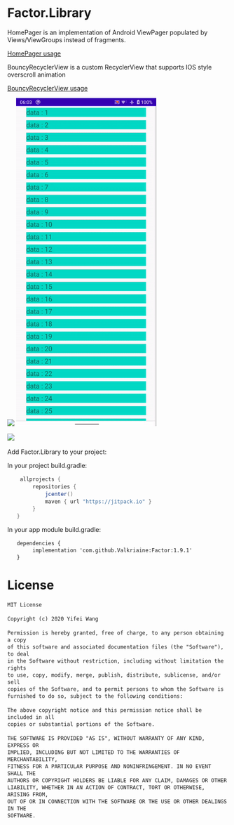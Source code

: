 # Factor.Library

HomePager is an implementation of Android ViewPager populated by Views/ViewGroups instead of fragments. 

[HomePager usage](HomePager.md)

BouncyRecyclerView is a custom RecyclerView that supports IOS style overscroll animation

[BouncyRecyclerView usage](BouncyRecyclerView.md)


<img src="./images/BouncyRecyclerViewDemo.gif"/> <img src="./images/reorder_and_swipe.gif"/>


[![](https://jitpack.io/v/Valkriaine/Factor.svg)](https://jitpack.io/#Valkriaine/Factor)

Add Factor.Library to your project:

In your project build.gradle:
```gradle
    allprojects {
        repositories {
            jcenter()
            maven { url "https://jitpack.io" }
        }
   }
  ```
  
  
In your app module build.gradle:
```
   dependencies {
        implementation 'com.github.Valkriaine:Factor:1.9.1'
   }
 ```

# License
```
MIT License

Copyright (c) 2020 Yifei Wang

Permission is hereby granted, free of charge, to any person obtaining a copy
of this software and associated documentation files (the "Software"), to deal
in the Software without restriction, including without limitation the rights
to use, copy, modify, merge, publish, distribute, sublicense, and/or sell
copies of the Software, and to permit persons to whom the Software is
furnished to do so, subject to the following conditions:

The above copyright notice and this permission notice shall be included in all
copies or substantial portions of the Software.

THE SOFTWARE IS PROVIDED "AS IS", WITHOUT WARRANTY OF ANY KIND, EXPRESS OR
IMPLIED, INCLUDING BUT NOT LIMITED TO THE WARRANTIES OF MERCHANTABILITY,
FITNESS FOR A PARTICULAR PURPOSE AND NONINFRINGEMENT. IN NO EVENT SHALL THE
AUTHORS OR COPYRIGHT HOLDERS BE LIABLE FOR ANY CLAIM, DAMAGES OR OTHER
LIABILITY, WHETHER IN AN ACTION OF CONTRACT, TORT OR OTHERWISE, ARISING FROM,
OUT OF OR IN CONNECTION WITH THE SOFTWARE OR THE USE OR OTHER DEALINGS IN THE
SOFTWARE.
```
